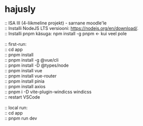 # hajusly

:: ISA III (4-liikmeline projekt) - sarnane moodle'le
\
:: Installi NodeJS LTS versiooni: https://nodejs.org/en/download/. \
:: Installi pnpm käsuga: npm install -g pnpm <- kui veel pole \
\
:: first-run: \
:: cd app \
:: pnpm install \
:: pnpm install -g @vue/cli \
:: pnpm install -D @types/node \
:: pnpm install vue \
:: pnpm install vue-router \
:: pnpm install pinia \
:: pnpm install axios \
:: pnpm i -D vite-plugin-windicss windicss \
:: restart VSCode \
\
:: local run: \
:: cd app \
:: pnpm run dev
